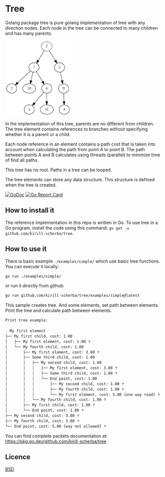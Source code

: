 # Tree

Golang package tree is pure golang implementation of tree with any direction nodes. Each node in the tree can be connected to many children and has many parents.

![Multinode tree](mchtree.png "Multinode tree")

In the implementation of this tree, parents are no different from children. The tree element contains references to branches without specifying whether it is a parent or a child.

Each node reference in an element contains a path cost that is taken into account when calculating the path from point A to point B. The path between points A and B calculates using threads (parallel) to minimize time of find all paths.

This tree has no root. Paths in a tree can be looped.

The tree elements can store any data structure. This structure is defined when the tree is created.

[![GoDoc](https://godoc.org/github.com/kirill-scherba/tree?status.svg)](https://godoc.org/github.com/kirill-scherba/tree/)
[![Go Report Card](https://goreportcard.com/badge/github.com/kirill-scherba/tree)](https://goreportcard.com/report/github.com/kirill-scherba/tree)

## How to install it

The reference implementation in this repo is written in Go. To use tree
in a Go program, install the code using this command: `go get -u github.com/kirill-scherba/tree`.

## How to use it

There is basic example `./examples/simple/` which use basic tree functions. You can execute it locally:

```bash
go run ./examples/simple/
```

or run it directly from github:

```bash
go run github.com/kirill-scherba/tree/examples/simple@latest
```

This sample creates tree. And some elements, set path between elements. Print the tree and calculate path between elements.

```bash
Print tree example:

. My first element
├── My first child, cost: 1.00
│   ├── My first element, cost: 1.00 🡡
│   └── My fourth child, cost: 1.00
│       ├── My first element, cost: 3.00 🡡
│       ├── Some third child, cost: 1.00
│       │   ├── My second child, cost: 1.00
│       │   │   ├── My first element, cost: 3.00 🡡
│       │   │   ├── Some third child, cost: 1.00 🡡
│       │   │   └── End point, cost: 1.00
│       │   │       ├── My second child, cost: 1.00 🡡
│       │   │       ├── My fourth child, cost: 1.00 🡡
│       │   │       └── My first element, cost: 5.00 (one way road) 🡡
│       │   └── My fourth child, cost: 1.00 🡡
│       ├── My first child, cost: 1.00 🡡
│       └── End point, cost: 1.00 🡡
├── My second child, cost: 3.00 🡡
├── My fourth child, cost: 3.00 🡡
└── End point, cost: 5.00 (way not allowed) 🡡
```

You can find complete packets documentation at: <https://pkg.go.dev/github.com/kirill-scherba/tree>

## Licence

[BSD](LICENSE)

